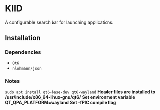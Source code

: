 # KIID
A configurable search bar for launching applications.

## Installation

### Dependencies
* `Qt6`
* `nlohmann/json`

### Notes
`sudo apt install qt6-base-dev qt6-wayland`
**Header files are installed to /usr/include/x86_64-linux-gnu/qt6/**
**Set environment variable QT_QPA_PLATFORM=wayland**
**Set -fPIC compile flag**
